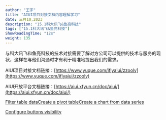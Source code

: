 ```yaml
---
author: "王宇"
title: "AIUI项目对接文档内容理解学习"
date: 三月10,2023
description: "15.1科大讯飞&鱼亮科技"
tags: ["15.1科大讯飞&鱼亮科技"]
ShowReadingTime: "12s"
weight: 135
---
```

与科大讯飞和鱼亮科技的技术对接需要了解对方公司可以提供的技术与服务的现状，这样在与他们沟通时才有利于精准地提出我们的需求。

AIUI项目对接文档链接：[https://www.yuque.com/iflyaiui/zzoolv](https://www.yuque.com/iflyaiui/zzoolv)

AIUI开放平台文档链接：[https://aiui.xfyun.cn/doc/aiui/](https://aiui.xfyun.cn/doc/aiui/)

[Filter table data](#)[Create a pivot table](#)[Create a chart from data series](#)

[Configure buttons visibility](/users/tfac-settings.action)